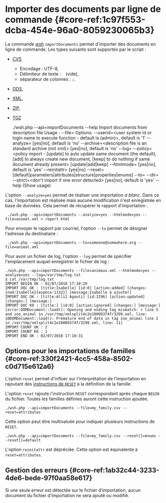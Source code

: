 # Importer des documents par ligne de commande {#core-ref:1c97f553-dcba-454e-96a0-8059230065b3}

La commande [_wsh_][wsh] `importDocuments` permet d'importer des documents en
ligne de commande. Les types suivants sont supportés par le script :

*   [CVS][import_csv]
    *   Encodage : UTF-8,
    *   Délimiteur de texte : ` ` (vide),
    *   séparateur de colonnes : `;`.
*   [ODS][import_csv],
*   [XML][import_xml],
*   [ZIP][import_archive],
*   [TGZ][import_archive]

    ./wsh.php --api=importDocuments --help
    Import documents from description file
    Usage :
        --file=<the description file path>
       Options:
        --userid=<user system id or login name to execute function - default is (admin)>, default is '1'
        --analyze=<analyze only> [yes|no], default is 'no'
        --archive=<description file is an standard archive (not xml)> [yes|no], default is 'no'
        --log=<log file output>
        --policy=<policy import - 
            [update] to auto update same document (the default), 
            [add] to always create new document, 
            [keep] to do nothing if same document already present> [update|add|keep]
        --htmlmode=<analyze report mode in html> [yes|no], default is 'yes'
        --reinitattr=<reset attribute before import family update> [yes|no]
        --reset=<reset options> [default|parameters|attributes|structure|properties|enums]
        --to=<email address to send report>
        --dir=<folder where imported documents are put>
        --strict=<don't import if one error detected> [yes|no], default is 'yes'
        --help (Show usage) 

L'option `--analyze=yes` permet de réaliser une importation *à blanc*. Dans ce
cas, l'importation est réalisée mais aucune modification n'est enregistrée en
base de données. Cela permet de récupérer le rapport d'importation :

     ./wsh.php --api=importDocuments --analyze=yes --htmlmode=yes --file=animal.xml > report.html

Pour envoyer le rapport par courriel, l'option `--to` permet de désigner
l'adresse du destinataire :

     ./wsh.php --api=importDocuments --to=someone@somewhere.org --file=animal.xml 

Pour avoir un fichier de log, l'option `--log` permet de spécifier l'emplacement
auquel enregistrer le fichier de log :

    ./wsh.php --api=importDocuments --file=animaux.xml --htmlmode=yes --analyze=yes --log=/var/tmp/log.txt
    $ cat /var/tmp/log.txt
    IMPORT BEGIN OK : 02/07/2010 17:10:29
    IMPORT DOC OK : [title:Isabelle] [id:0] [action:added] [changes:{nom:Isabelle}{espèce:1132}] [message:Isabelle à ajouter] 
    IMPORT DOC OK : [title:Alli2 Agouti] [id:3296] [action:updated] [changes:] [message:]
    IMPORT DOC KO : [title:] [id:0] [action:ignored] [changes:] [message:] [error:DOMDocument::load(): Opening and ending tag mismatch: r line 5 and zoo_animal in /var/tmp/xmlsplit4c2e10009374f/3299.xml, line: 10DOMDocument::load(): Premature end of data in tag zoo_animal line 2 in /var/tmp/xmlsplit4c2e10009374f/3299.xml, line: 11]
    IMPORT COUNT OK : 2
    IMPORT COUNT KO : 1
    IMPORT END OK : 02/07/2010 17:10:31

## Options pour les importations de familles {#core-ref:330f2421-4cc5-458a-8502-c0d715e612a6}

L'option `reset` permet d'influer sur l'interprétation de l'importation en
rajoutant des [instructions de `RESET`][resetfam] à la définition de la famille.

L'option `reset` rajoute l'instruction `RESET` correspondant après chaque
`BEGIN` du fichier. Toutes les familles définies auront cette instruction
ajoutée.

    ./wsh.php --api=importDocuments --file=my_family.csv --reset=attributes

Cette option peut être multivaluée pour indiquer plusieurs instructions de
`RESET`.

    ./wsh.php --api=importDocuments --file=my_family.csv --reset[]=enums --reset[]=default

L'option `reinitattr` est dépréciée. Cette option est équivalente à
`reset=attributes`.

## Gestion des erreurs {#core-ref:1ab32c44-3233-4de6-bede-97f0aa58e617}

Si une seule erreur est détectée sur le fichier d'importation, aucun document du
fichier d'importation ne sera ajouté ou modifié.

<!-- links -->
[wsh]: #core-ref:bab8c1c9-fe71-4629-9773-5cd67a8693bf
[import_csv]: #core-ref:2fb3284a-2424-44b2-93ae-41dc3969e093
[import_xml]: #core-ref:81ad5a48-4c0f-468b-90ed-fe462fba7b96
[import_archive]: #core-ref:021b7db1-7baf-48c4-8eb9-4a388355dd86
[resetfam]: #core-ref:5c661733-772d-42b8-8b3e-b70453ddfd33